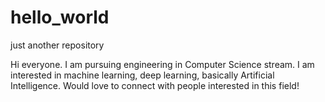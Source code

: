 # hello_world
just another repository

Hi everyone.
 I am pursuing engineering in Computer Science stream.
 I am interested in machine learning, deep learning, basically Artificial Intelligence.
 Would love to connect with people interested in this field!
